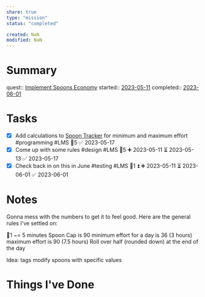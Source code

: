 ```yaml
---
share: true
type: "mission"
status: "completed"

created: NaN 
modified: NaN
---
```

 
# Summary
quest:: [Implement Spoons Economy](./Implement%20Spoons%20Economy.md)
started:: [2023-05-11](./2023-05-11.md)
completed:: [2023-06-01](./2023-06-01.md)
# Tasks
- [x] Add calculations to [Spoon Tracker](./Spoon%20Tracker.md) for minimum and maximum effort #programming #LMS 🥄5 ✅ 2023-05-17
- [x] Come up with some rules #design #LMS 🥄5 ➕ 2023-05-11 ⏳ 2023-05-13 ✅ 2023-05-17
- [x] Check back in on this in June #testing #LMS 🥄1 ⏫ ➕ 2023-05-11 ⏳ 2023-06-01 ✅ 2023-06-01
# Notes
Gonna mess with the numbers to get it to feel good.  Here are the general rules I've settled on:

🥄1 ~= 5 minutes
Spoon Cap is 90
minimum effort for a day is 36 (3 hours)
maximum effort is 90 (7.5 hours)
Roll over half (rounded down) at the end of the day

Idea: tags modify spoons with specific values


# Things I've Done